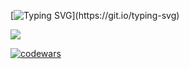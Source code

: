 [![Typing SVG](https://readme-typing-svg.herokuapp.com?color=%2336BCF7&lines=Привет!)](https://git.io/typing-svg)

![](https://github-profile-summary-cards.vercel.app/api/cards/most-commit-language?username=SergeiBesedin&theme=solarized_dark)

[![codewars](https://www.codewars.com/users/Sergey%20Besedin/badges/small)](https://www.codewars.com/users/Sergey%20Besedin)
